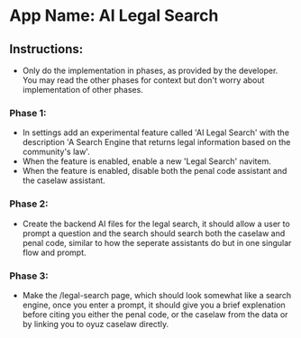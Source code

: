# **App Name**: AI Legal Search

## Instructions:
- Only do the implementation in phases, as provided by the developer. You may read the other phases for context but don't worry about implementation of other phases.

### Phase 1:
- In settings add an experimental feature called 'AI Legal Search' with the description 'A Search Engine that returns legal information based on the community's law'.
- When the feature is enabled, enable a new 'Legal Search' navitem.
- When the feature is enabled, disable both the penal code assistant and the caselaw assistant.

### Phase 2:
- Create the backend AI files for the legal search, it should allow a user to prompt a question and the search should search both the caselaw and penal code, similar to how the seperate assistants do but in one singular flow and prompt.

### Phase 3:
- Make the /legal-search page, which should look somewhat like a search engine, once you enter a prompt, it should give you a brief explenation before citing you either the penal code, or the caselaw from the data or by linking you to oyuz caselaw directly.